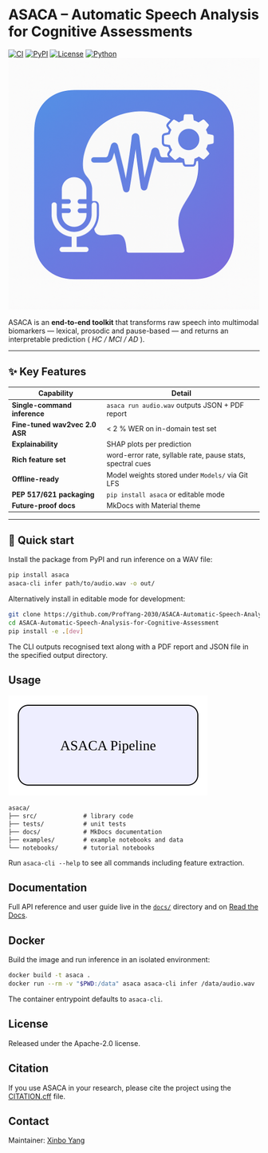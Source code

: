 # ASACA – Automatic Speech Analysis for Cognitive Assessments
[![CI](https://github.com/RhysonYang-2030/ASACA-Automatic-Speech-Analysis-for-Cognitive-Assessment/actions/workflows/ci.yml/badge.svg)](../../actions) 
[![PyPI](https://img.shields.io/pypi/v/asaca?logo=pypi)](https://pypi.org/project/asaca/) 
[![License](https://img.shields.io/github/license/RhysonYang-2030/ASACA-Automatic-Speech-Analysis-for-Cognitive-Assessment)](LICENSE) 
[![Python](https://img.shields.io/badge/python-3.10%2B-blue)](#)
![GUI](docs/img/asaca_gui.gif)

ASACA is an **end-to-end toolkit** that transforms raw speech into
multimodal biomarkers — lexical, prosodic and pause-based — and returns
an interpretable prediction ( *HC / MCI / AD* ).

---

## ✨ Key Features
| Capability | Detail |
|------------|--------|
| **Single-command inference** | `asaca run audio.wav` outputs JSON + PDF report |
| **Fine-tuned wav2vec 2.0 ASR** | < 2 % WER on in-domain test set |
| **Explainability** | SHAP plots per prediction |
| **Rich feature set** | word-error rate, syllable rate, pause stats, spectral cues |
| **Offline-ready** | Model weights stored under `Models/` via Git LFS |
| **PEP 517/621 packaging** | `pip install asaca` or editable mode |
| **Future-proof docs** | MkDocs with Material theme |

---

## 🚀 Quick start

Install the package from PyPI and run inference on a WAV file:

```bash
pip install asaca
asaca-cli infer path/to/audio.wav -o out/
```

Alternatively install in editable mode for development:

```bash
git clone https://github.com/ProfYang-2030/ASACA-Automatic-Speech-Analysis-for-Cognitive-Assessment.git
cd ASACA-Automatic-Speech-Analysis-for-Cognitive-Assessment
pip install -e .[dev]
```

The CLI outputs recognised text along with a PDF report and JSON file in the
specified output directory.

## Usage

![Pipeline](docs/img/asaca_pipeline.svg)

```text
asaca/
├── src/             # library code
├── tests/           # unit tests
├── docs/            # MkDocs documentation
├── examples/        # example notebooks and data
└── notebooks/       # tutorial notebooks
```

Run `asaca-cli --help` to see all commands including feature extraction.

## Documentation
Full API reference and user guide live in the [`docs/`](docs/) directory and on [Read the Docs](https://example.com/).

## Docker

Build the image and run inference in an isolated environment:

```bash
docker build -t asaca .
docker run --rm -v "$PWD:/data" asaca asaca-cli infer /data/audio.wav
```

The container entrypoint defaults to `asaca-cli`.

## License
Released under the Apache-2.0 license.

## Citation
If you use ASACA in your research, please cite the project using the
[CITATION.cff](CITATION.cff) file.

## Contact
Maintainer: [Xinbo Yang](mailto:xyang2@tcd.ie)
